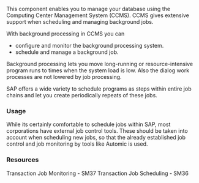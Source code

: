 This component enables you to manage your database using the Computing Center Management System (CCMS). CCMS gives extensive support when scheduling and managing background jobs.

With background processing in CCMS you can
- configure and monitor the background processing system.
- schedule and manage a background job.

Background processing lets you move long-running or resource-intensive program runs to times when the system load is low. Also the dialog work processes are not lowered by job processing. 

SAP offers a wide variety to schedule programs as steps within entire job chains and let you create periodically repeats of these jobs.

### Usage
While its certainly comfortable to schedule jobs within SAP, most corporations have external job control tools. These should be taken into account when scheduling new jobs, so that the already established job control and job monitoring by tools like Automic is used.

### Resources
Transaction Job Monitoring - SM37 
Transaction Job Scheduling - SM36

